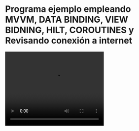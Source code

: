 # Programa ejemplo empleando MVVM, DATA BINDING, VIEW BIDNING, HILT, COROUTINES y Revisando conexión a internet

<video width="320" height="240" controls>
  <source src="countries.mp4" type="video/mp4">
Your browser does not support the video tag.
</video>




